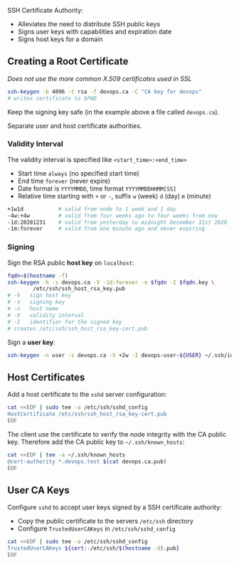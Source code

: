 SSH Certificate Authority:

* Alleviates the need to distribute SSH public keys
* Signs user keys with capabilities and expiration date
* Signs host keys for a domain

## Creating a Root Certificate

_Does not use the more common X.509 certificates used in SSL_

```bash
ssh-keygen -b 4096 -t rsa -f devops.ca -C "CA key for devops"
# writes certificate to $PWD
```

Keep the signing key safe (in the example above a file called `devops.ca`).

Separate user and host certificate authorities.

### Validity Interval

The validity interval is specified like `<start_time>:<end_time>`

* Start time `always` (no specified start time)
* End time `forever` (never expire)
* Date format is `YYYYMMDD`, time format `YYYYMMDDHHMM[SS]`
* Relative time starting with `+` or `-`, suffix `w` (week) `d` (day) `m`
  (minute)

```bash
+1w1d           # valid from node to 1 week and 1 day
-4w:+4w         # valid from four weeks ago to four weeks from now
-1d:20201231    # valid from yesterday to midnight December 31st 2020
-1m:forever     # valid from one minute ago and never expiring
```

### Signing

Sign the RSA public **host key** on `localhost`:

```bash
fqdn=$(hostname -f)
ssh-keygen -h -s devops.ca -V -1d:forever -n $fqdn -I $fqdn.key \
        /etc/ssh/ssh_host_rsa_key.pub
# -h   sign host key
# -s   signing key
# -n   host name
# -V   validity interval
# -I   identifier for the signed key
# creates /etc/ssh/ssh_host_rsa_key-cert.pub
```

Sign a **user key**:

```bash
ssh-keygen -n user -s devops.ca -V +2w -I devops-user-${USER} ~/.ssh/id_rsa.pub
```

## Host Certificates

Add a host certificate to the `sshd` server configuration:

```bash
cat <<EOF | sudo tee -a /etc/ssh/sshd_config
HostCertificate /etc/ssh/ssh_host_rsa_key-cert.pub
EOF
```

The client use the certificate to verify the node integrity with the CA public
key. Therefore add the CA public key to `~/.ssh/known_hosts`:

```bash
cat <<EOF | tee -a ~/.ssh/known_hosts
@cert-authority *.devops.test $(cat devops.ca.pub)
EOF
```

## User CA Keys

Configure `sshd` to accept user keys signed by a SSH certificate authority:

* Copy the public certificate to the servers `/etc/ssh` directory
* Configure `TrustedUserCAKeys` in `/etc/ssh/sshd_config`

```bash
cat <<EOF | sudo tee -a /etc/ssh/sshd_config
TrustedUserCAKeys ${cert:-/etc/ssh/$(hostname -d).pub}
EOF
```

